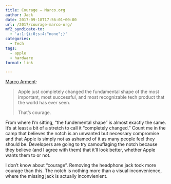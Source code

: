 ```yaml
---
title: Courage – Marco.org
author: Jack
date: 2017-09-18T17:56:01+00:00
url: /2017/courage-marco-org/
mf2_syndicate-to:
  - 'a:1:{i:0;s:4:"none";}'
categories:
  - Tech
tags:
  - apple
  - hardware
format: link

---
```

[Marco Arment][1]:

> Apple just completely changed the fundamental shape of the most important, most successful, and most recognizable tech product that the world has ever seen.
> 
> That’s courage.

From where I&#8217;m sitting, &#8220;the fundemental shape&#8221; is almost exactly the same. It&#8217;s at least a bit of a stretch to call it &#8220;completely changed.&#8221; Count me in the camp that believes the notch is an unwanted but necessary compromise and that Apple is simply not as ashamed of it as many people feel they should be. Developers are going to try camouflaging the notch because they believe (and I agree with them) that it&#8217;ll look better, whether Apple wants them to or not.

I don&#8217;t know about &#8220;courage&#8221;. Removing the headphone jack took more courage than this. The notch is nothing more than a visual inconvenience, where the missing jack is actually inconvienient.

 [1]: https://marco.org/2017/09/18/courage